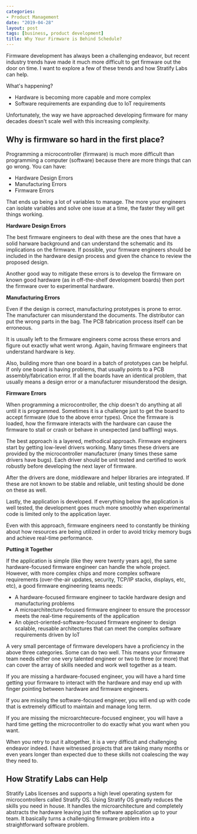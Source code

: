 ```yaml
---
categories:
- Product Management
date: "2019-04-28"
layout: post
tags: [business, product development]
title: Why Your Firmware is Behind Schedule?
---
```


Firmware development has always been a challenging endeavor, but recent industry trends have made it much more difficult to get firmware out the door on time. I want to explore a few of these trends and how Stratify Labs can help.

What's happening?

- Hardware is becoming more capable and more complex
- Software requirements are expanding due to IoT requirements

Unfortunately, the way we have approached developing firmware for many decades doesn't scale well with this increasing complexity.

## Why is firmware so hard in the first place?

Programming a microcontroller (firmware) is much more difficult than programming a computer (software) because there are more things that can go wrong. You can have:

- Hardware Design Errors
- Manufacturing Errors
- Firmware Errors

That ends up being a lot of variables to manage. The more your engineers can isolate variables and solve one issue at a time, the faster they will get things working.

**Hardware Design Errors**

The best firmware engineers to deal with these are the ones that have a solid harware background and can understand the schematic and its implications on the firmware. If possible, your firmware engineers should be included in the hardware design process and given the chance to review the proposed design.

Another good way to mitigate these errors is to develop the firmware on known good hardware (as in off-the-shelf development boards) then port the firmware over to experimental hardware.

**Manufacturing Errors**

Even if the design is correct, manufacturing prototypes is prone to error. The manufacturer can misunderstand the documents. The distributor can put the wrong parts in the bag. The PCB fabrication process itself can be erroneous.

It is usually left to the firmware engineers come across these errors and figure out exactly what went wrong. Again, having firmware engineers that understand hardware is key. 

Also, building more than one board in a batch of prototypes can be helpful. If only one board is having problems, that usually points to a PCB assembly/fabrication error. If all the boards have an identical problem, that usually means a design error or a manufacturer misunderstood the design.

**Firmware Errors**

When programming a microcontroller, the chip doesn't do anything at all until it is programmed. Sometimes it is a challenge just to get the board to accept firmware (due to the above error types). Once the firmware is loaded, how the firmware interacts with the hardware can cause the firmware to stall or crash or behave in unexpected (and baffling) ways.

The best approach is a layered, methodical approach. Firmware engineers start by getting low-level drivers working. Many times these drivers are provided by the microcontroller manufacturer (many times these same drivers have bugs). Each driver should be unit tested and certified to work robustly before developing the next layer of firmware.

After the drivers are done, middleware and helper libraries are integrated. If these are not known to be stable and reliable, unit testing should be done on these as well.

Lastly, the application is developed. If everything below the application is well tested, the development goes much more smoothly when experimental code is limited only to the application layer.

Even with this approach, firmware engineers need to constantly be thinking about how resources are being utilized in order to avoid tricky memory bugs and achieve real-time performance.

**Putting it Together**

If the application is simple (like they were twenty years ago), the same hardware-focused firmware engineer can handle the whole project. However, with more complex chips and more complex software requirements (over-the-air updates, security, TCP/IP stacks, displays, etc, etc), a good firmware engineering teams needs:

- A hardware-focused firmware engineer to tackle hardware design and manufacturing problems
- A microarchitecture-focused firmware engineer to ensure the processor meets the real-time requirements of the application
- An object-oriented-software-focused firmware engineer to design scalable, reusable architectures that can meet the complex software requirements driven by IoT

A very small percentage of firmware developers have a proficiency in the above three categories. Some can do two well. This means your firmware team needs either one very talented engineer or two to three (or more) that can cover the array of skills needed and work well together as a team.

If you are missing a hardware-focused engineer, you will have a hard time getting your firmware to interact with the hardware and may end up with finger pointing between hardware and firmware engineers.

If you are missing the software-focused engineer, you will end up with code that is extremely difficutl to maintain and manage long term.

If you are missing the microarchtecure-focused engineer, you will have a hard time getting the microcontroller to do exactly what you want when you want.

When you retry to put it altogether, it is a very difficult and challenging endeavor indeed. I have witnessed projects that are taking many months or even years longer than expected due to these skills not coalescing the way they need to.

## How Stratify Labs can Help

Stratify Labs licenses and supports a high level operating system for microcontrollers called Stratify OS. Using Stratify OS greatly reduces the skills you need in house. It handles the microarchitecture and completely abstracts the hardware leaving just the software application up to your team. It basically turns a challenging firmware problem into a straightforward software problem.





